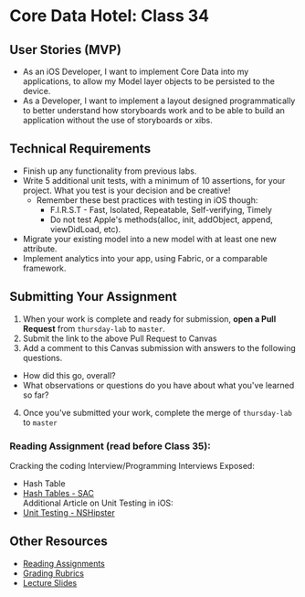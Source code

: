 # Core Data Hotel: Class 34  

## User Stories (MVP)  
- As an iOS Developer, I want to implement Core Data into my applications, to allow my Model layer objects to be persisted to the device.  
- As a Developer, I want to implement a layout designed programmatically to better understand how storyboards work and to be able to build an application without the use of storyboards or xibs.  

## Technical Requirements  
* Finish up any functionality from previous labs.  
* Write 5 additional unit tests, with a minimum of 10 assertions, for your project. What you test is your decision and be creative!  
  * Remember these best practices with testing in iOS though:  
    * F.I.R.S.T - Fast, Isolated, Repeatable, Self-verifying, Timely  
    * Do not test Apple's methods(alloc, init, addObject, append, viewDidLoad, etc).  
* Migrate your existing model into a new model with at least one new attribute.  
* Implement analytics into your app, using Fabric, or a comparable framework.  

## Submitting Your Assignment  

1. When your work is complete and ready for submission, **open a Pull Request** from `thursday-lab` to `master`.  
2. Submit the link to the above Pull Request to Canvas  
3. Add a comment to this Canvas submission with answers to the following questions.  
  - How did this go, overall?  
  - What observations or questions do you have about what you've learned so far?  
4. Once you've submitted your work, complete the merge of `thursday-lab` to `master`  

### Reading Assignment (read **before** Class 35):  
Cracking the coding Interview/Programming Interviews Exposed:  
  * Hash Table  
  * [Hash Tables - SAC](https://github.com/raywenderlich/swift-algorithm-club/tree/master/Hash%20Table)  
Additional Article on Unit Testing in iOS:  
* [Unit Testing - NSHipster](http://nshipster.com/unit-testing/)  

## Other Resources  
* [Reading Assignments](../../Resources/ra-grading-standard/)  
* [Grading Rubrics](../../Resources/)  
* [Lecture Slides](https://www.icloud.com/keynote/000HqA1mWLR1e_kcZQL54EAeQ#Week8_Day4)  

